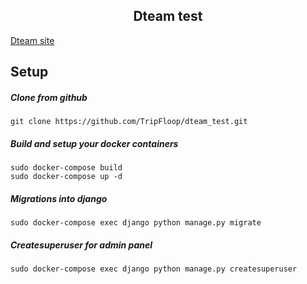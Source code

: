 <h2 align="center">
	Dteam test
</h2>

[Dteam site](https://dteam.dev/)


## Setup

##### Clone from github

```shell script
git clone https://github.com/TripFloop/dteam_test.git
```

##### Build and setup your docker containers

```shell script
sudo docker-compose build
sudo docker-compose up -d
```

##### Migrations into django

```shell script
sudo docker-compose exec django python manage.py migrate
```

##### Createsuperuser for admin panel

```shell script
sudo docker-compose exec django python manage.py createsuperuser
```